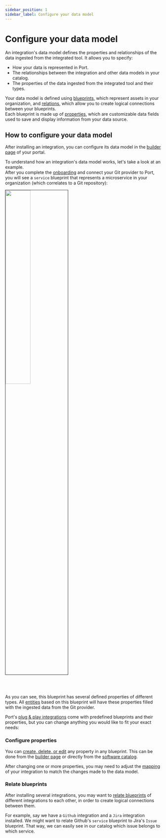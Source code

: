```yaml
---
sidebar_position: 1
sidebar_label: Configure your data model
---
```


# Configure your data model

An integration's data model defines the properties and relationships of the data ingested from the integrated tool. It allows you to specify:

- How your data is represented in Port. 
- The relationships between the integration and other data models in your catalog.
- The properties of the data ingested from the integrated tool and their types.

Your data model is defined using [blueprints](/build-your-software-catalog/customize-integrations/configure-data-model/setup-blueprint/), which represent assets in your organization, and [relations](/build-your-software-catalog/customize-integrations/configure-data-model/relate-blueprints/), which allow you to create logical connections between your blueprints.  
Each blueprint is made up of [properties](/build-your-software-catalog/customize-integrations/configure-data-model/setup-blueprint/properties/), which are customizable data fields used to save and display information from your data source.


## How to configure your data model

After installing an integration, you can configure its data model in the [builder page](https://app.getport.io/settings/data-model) of your portal. 

To understand how an integration's data model works, let's take a look at an example.  
After you complete the [onboarding](/getting-started/overview) and connect your Git provider to Port, you will see a `service` blueprint that represents a microservice in your organization (which correlates to a Git repository):

<img src='/img/software-catalog/customize-integrations/serviceBlueprint.png' width='40%' border='1px' />

<br/><br/>

As you can see, this blueprint has several defined properties of different types. All [entities](/build-your-software-catalog/sync-data-to-catalog/#entities) based on this blueprint will have these properties filled with the ingested data from the Git provider.

Port's [plug & play integrations](/build-your-software-catalog/sync-data-to-catalog/#available-plug--play-integrations) come with predefined blueprints and their properties, but you can change anything you would like to fit your exact needs:

### Configure properties

You can [create, delete, or edit](/build-your-software-catalog/customize-integrations/configure-data-model/setup-blueprint/properties/#configure-properties-in-port) any property in any blueprint. This can be done from the [builder page](/build-your-software-catalog/customize-integrations/configure-data-model/setup-blueprint/properties/#from-the-builder-page) or directly from the [software catalog](/build-your-software-catalog/customize-integrations/configure-data-model/setup-blueprint/properties/#from-the-software-catalog).

After changing one or more properties, you may need to adjust the [mapping](/build-your-software-catalog/customize-integrations/configure-mapping) of your integration to match the changes made to the data model.

### Relate blueprints

After installing several integrations, you may want to [relate blueprints](/build-your-software-catalog/customize-integrations/configure-data-model/relate-blueprints/) of different integrations to each other, in order to create logical connections between them.  

For example, say we have a `Github` integration and a `Jira` integration installed. We might want to relate Github's `service` blueprint to Jira's `Issue` blueprint. That way, we can easily see in our catalog which issue belongs to which service.
